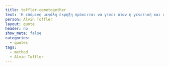 ```yaml
---
title: toffler-cometogether
text: 'Η επόμενη μεγάλη έκρηξη πρόκειται να γίνει όταν η γενετική και οι υπολογιστές ενωθούν. Μιλώ για ένα οργανικό υπολογιστή - για βιολογικές ουσίες που μπορούν να λειτουργήσουν σαν ημιαγωγοί'
person: Alvin Toffler
layout: quote
header: no
show_meta: false
categories:
  - quotes
tags:
  - method
  - Alvin Toffler
---
```

